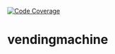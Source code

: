 [![Code Coverage](https://img.shields.io/codecov/c/github/Miage-Paris-Nanterre-M1App/vendingmachine/property-providers/develop.svg)](https://codecov.io/github/Miage-Paris-Nanterre-M1App/vendingmachine/property-providers?branch=master)

# vendingmachine
